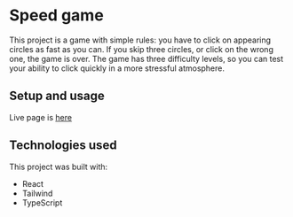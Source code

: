 # Speed game 
This project is a game with simple rules: you have to click on appearing circles as fast as you can. If you skip three circles, or click on the wrong one, the game is over. The game has three difficulty levels, so you can test your ability to click quickly in a more stressful atmosphere. 

## Setup and usage

Live page is [here](https://kapshtak.github.io/speedGameReact/)

## Technologies used

This project was built with: 

- React
- Tailwind
- TypeScript
